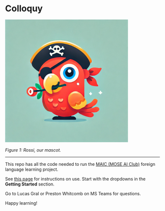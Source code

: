 Colloquy
===

<img src="./rossi.png" width=400>

*Figure 1: Rossi, our mascot.*

---

This repo has all the code needed to run the [MAIC (MOSE AI Club)](https://msoe-maic.com/) foreign language learning project.

See [this page](https://www.notion.so/Colloquy-Language-Learning-Setup-1d3b3d1ec5a08024bbb6fa3cecea29e3?pvs=4) for instructions on use. Start with the dropdowns in the **Getting Started** section.

Go to Lucas Gral or Preston Whitcomb on MS Teams for questions.

Happy learning!
